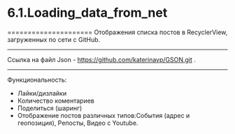 # 6.1.Loading_data_from_net
=====================
Отображения списка постов в RecyclerView, загруженных по сети с GitHub.
***
Ссылка на файл Json - https://github.com/katerinavp/GSON.git .
***
Функциональность:
- Лайки/дизлайки
- Количество коментариев
- Поделиться (шаринг)
- Отображение постов различных типов:События (адрес и геопозиция), Репосты, Видео с Youtube.
